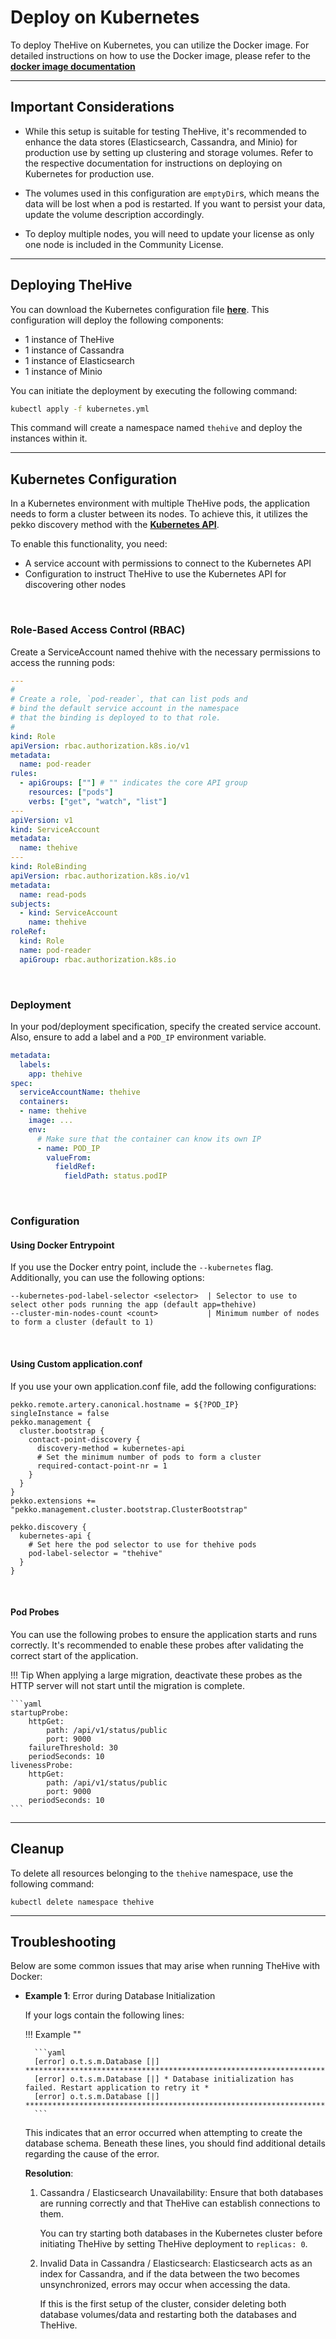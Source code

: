 
# Deploy on Kubernetes

To deploy TheHive on Kubernetes, you can utilize the Docker image. For detailed instructions on how to use the Docker image, please refer to the [**docker image documentation**](./docker.md)

---

## Important Considerations

- While this setup is suitable for testing TheHive, it's recommended to enhance the data stores (Elasticsearch, Cassandra, and Minio) for production use by setting up clustering and storage volumes. Refer to the respective documentation for instructions on deploying on Kubernetes for production use.

- The volumes used in this configuration are `emptyDir`s, which means the data will be lost when a pod is restarted. If you want to persist your data, update the volume description accordingly.

- To deploy multiple nodes, you will need to update your license as only one node is included in the Community License.

---

## Deploying TheHive

You can download the Kubernetes configuration file [**here**](./assets/kubernetes.yml). This configuration will deploy the following components:

- 1 instance of TheHive
- 1 instance of Cassandra
- 1 instance of Elasticsearch
- 1 instance of Minio

You can initiate the deployment by executing the following command:

```bash
kubectl apply -f kubernetes.yml
```

This command will create a namespace named ``thehive`` and deploy the instances within it.

---

## Kubernetes Configuration

In a Kubernetes environment with multiple TheHive pods, the application needs to form a cluster between its nodes. To achieve this, it utilizes the pekko discovery method with the [**Kubernetes API**](https://pekko.apache.org/docs/pekko-management/current/discovery/kubernetes.html).

To enable this functionality, you need:

- A service account with permissions to connect to the Kubernetes API
- Configuration to instruct TheHive to use the Kubernetes API for discovering other nodes

&nbsp;

### Role-Based Access Control (RBAC)

Create a ServiceAccount named thehive with the necessary permissions to access the running pods:

```yaml
---
#
# Create a role, `pod-reader`, that can list pods and
# bind the default service account in the namespace
# that the binding is deployed to to that role.
#
kind: Role
apiVersion: rbac.authorization.k8s.io/v1
metadata:
  name: pod-reader
rules:
  - apiGroups: [""] # "" indicates the core API group
    resources: ["pods"]
    verbs: ["get", "watch", "list"]
---
apiVersion: v1
kind: ServiceAccount
metadata:
  name: thehive
---
kind: RoleBinding
apiVersion: rbac.authorization.k8s.io/v1
metadata:
  name: read-pods
subjects:
  - kind: ServiceAccount
    name: thehive
roleRef:
  kind: Role
  name: pod-reader
  apiGroup: rbac.authorization.k8s.io
```

&nbsp;

### Deployment

In your pod/deployment specification, specify the created service account. Also, ensure to add a label and a ``POD_IP`` environment variable.

```yaml
metadata:
  labels:
    app: thehive
spec:
  serviceAccountName: thehive
  containers:
  - name: thehive
    image: ...
    env:
      # Make sure that the container can know its own IP
      - name: POD_IP
        valueFrom:
          fieldRef:
            fieldPath: status.podIP
```

&nbsp;

### Configuration

#### Using Docker Entrypoint

If you use the Docker entry point, include the ``--kubernetes`` flag. Additionally, you can use the following options:

```
--kubernetes-pod-label-selector <selector>  | Selector to use to select other pods running the app (default app=thehive)
--cluster-min-nodes-count <count>           | Minimum number of nodes to form a cluster (default to 1)
```

&nbsp;

#### Using Custom application.conf

If you use your own application.conf file, add the following configurations:

```hocon
pekko.remote.artery.canonical.hostname = ${?POD_IP}
singleInstance = false
pekko.management {
  cluster.bootstrap {
    contact-point-discovery {
      discovery-method = kubernetes-api
      # Set the minimum number of pods to form a cluster
      required-contact-point-nr = 1
    }
  }
}
pekko.extensions += "pekko.management.cluster.bootstrap.ClusterBootstrap"

pekko.discovery {
  kubernetes-api {
    # Set here the pod selector to use for thehive pods
    pod-label-selector = "thehive"
  }
}
```

&nbsp;

#### Pod Probes

You can use the following probes to ensure the application starts and runs correctly. It's recommended to enable these probes after validating the correct start of the application.

!!! Tip
    When applying a large migration, deactivate these probes as the HTTP server will not start until the migration is complete.
    
    ```yaml
    startupProbe:
        httpGet:
            path: /api/v1/status/public
            port: 9000
        failureThreshold: 30
        periodSeconds: 10
    livenessProbe:
        httpGet:
            path: /api/v1/status/public
            port: 9000
        periodSeconds: 10
    ```

---

## Cleanup

To delete all resources belonging to the ``thehive`` namespace, use the following command:

```
kubectl delete namespace thehive
```

---

## Troubleshooting

Below are some common issues that may arise when running TheHive with Docker:

- **Example 1**: Error during Database Initialization

    If your logs contain the following lines:

    !!! Example ""

        ```yaml
        [error] o.t.s.m.Database [|] ***********************************************************************
        [error] o.t.s.m.Database [|] * Database initialization has failed. Restart application to retry it *
        [error] o.t.s.m.Database [|] ***********************************************************************
        ```

    This indicates that an error occurred when attempting to create the database schema. Beneath these lines, you should find additional details regarding the cause of the error.

    **Resolution**:

    1. Cassandra / Elasticsearch Unavailability: Ensure that both databases are running correctly and that TheHive can establish connections to them.

        You can try starting both databases in the Kubernetes cluster before initiating TheHive by setting TheHive deployment to ``replicas: 0``.

    2. Invalid Data in Cassandra / Elasticsearch: Elasticsearch acts as an index for Cassandra, and if the data between the two becomes unsynchronized, errors may occur when accessing the data.

        If this is the first setup of the cluster, consider deleting both database volumes/data and restarting both the databases and TheHive.

&nbsp;